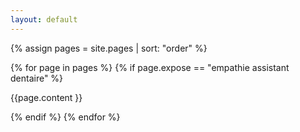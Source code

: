 ```yaml
---
layout: default
---
```


{% assign pages = site.pages | sort: "order" %}

{% for page in pages %}
{% if page.expose == "empathie assistant dentaire" %}
<!-- page.content | markdownify -->
{{page.content }}

{% endif %}
{% endfor %}

